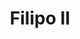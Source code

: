 ﻿---
title: "Filipo II"
permalink: periodes_42.html
layout: periode
dataInici: -359
dataFi: -336
sidebar: periodes
pares:
  - 87:
    title: "Auge de Macedonia"
    dataInici: "(-359)"
    dataFi: "(-323)"

fills:
  - 415:
    title: "Batalla del Valle del Erigón"
    dataInici: "(-358)"

  - 416:
    title: "Batalla del Campo de Azafrán"
    dataInici: "(-352)"

  - 193:
    title: "Batalla de Queronea"
    dataInici: "(-338)"

jocsPrincipals:
jocsEscenaris:
  - title: "Hegemon"
    bggId: 5350
    dataInici: -339
    dataFi: -338

jocsEpoca:
jocsEpocaEscenaris:
---
